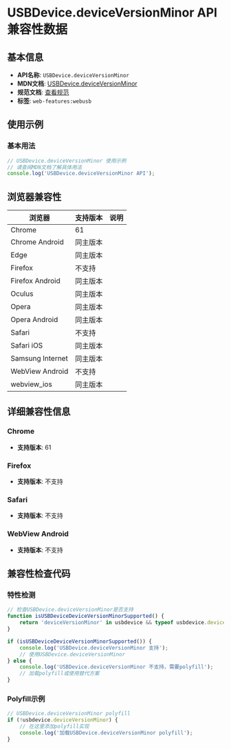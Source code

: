 # USBDevice.deviceVersionMinor API 兼容性数据

## 基本信息

- **API名称**: `USBDevice.deviceVersionMinor`
- **MDN文档**: [USBDevice.deviceVersionMinor](https://developer.mozilla.org/docs/Web/API/USBDevice/deviceVersionMinor)
- **规范文档**: [查看规范](https://wicg.github.io/webusb/#dom-usbdevice-deviceversionminor)
- **标签**: `web-features:webusb`

## 使用示例

### 基本用法

```javascript
// USBDevice.deviceVersionMinor 使用示例
// 请查阅MDN文档了解具体用法
console.log('USBDevice.deviceVersionMinor API');
```

## 浏览器兼容性

| 浏览器 | 支持版本 | 说明 |
|--------|----------|------|
| Chrome | 61 |  |
| Chrome Android | 同主版本 |  |
| Edge | 同主版本 |  |
| Firefox | 不支持 |  |
| Firefox Android | 同主版本 |  |
| Oculus | 同主版本 |  |
| Opera | 同主版本 |  |
| Opera Android | 同主版本 |  |
| Safari | 不支持 |  |
| Safari iOS | 同主版本 |  |
| Samsung Internet | 同主版本 |  |
| WebView Android | 不支持 |  |
| webview_ios | 同主版本 |  |

## 详细兼容性信息

### Chrome

- **支持版本**: 61

### Firefox

- **支持版本**: 不支持

### Safari

- **支持版本**: 不支持

### WebView Android

- **支持版本**: 不支持

## 兼容性检查代码

### 特性检测

```javascript
// 检查USBDevice.deviceVersionMinor是否支持
function isUSBDeviceDeviceVersionMinorSupported() {
    return 'deviceVersionMinor' in usbdevice && typeof usbdevice.deviceVersionMinor === 'function';
}

if (isUSBDeviceDeviceVersionMinorSupported()) {
    console.log('USBDevice.deviceVersionMinor 支持');
    // 使用USBDevice.deviceVersionMinor
} else {
    console.log('USBDevice.deviceVersionMinor 不支持，需要polyfill');
    // 加载polyfill或使用替代方案
}
```

### Polyfill示例

```javascript
// USBDevice.deviceVersionMinor polyfill
if (!usbdevice.deviceVersionMinor) {
    // 在这里添加polyfill实现
    console.log('加载USBDevice.deviceVersionMinor polyfill');
}
```

